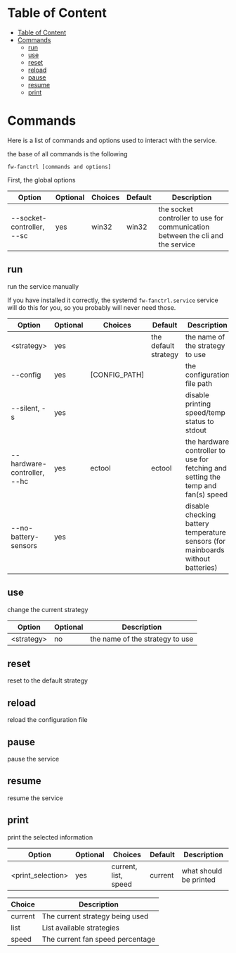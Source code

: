 # Table of Content

<!-- TOC -->
* [Table of Content](#table-of-content)
* [Commands](#commands)
  * [run](#run)
  * [use](#use)
  * [reset](#reset)
  * [reload](#reload)
  * [pause](#pause)
  * [resume](#resume)
  * [print](#print)
<!-- TOC -->

# Commands

Here is a list of commands and options used to interact with the service.

the base of all commands is the following

```shell
fw-fanctrl [commands and options]
```

First, the global options

| Option                    | Optional | Choices | Default | Description                                                                    |
|---------------------------|----------|---------|---------|--------------------------------------------------------------------------------|
| --socket-controller, --sc | yes      | win32   | win32   | the socket controller to use for communication between the cli and the service |

## run

run the service manually

If you have installed it correctly, the systemd `fw-fanctrl.service` service will do this for you, so you probably will
never need those.

| Option                      | Optional | Choices        | Default              | Description                                                                       |
|-----------------------------|----------|----------------|----------------------|-----------------------------------------------------------------------------------|
| \<strategy>                 | yes      |                | the default strategy | the name of the strategy to use                                                   |
| --config                    | yes      | \[CONFIG_PATH] |                      | the configuration file path                                                       |
| --silent, -s                | yes      |                |                      | disable printing speed/temp status to stdout                                      |
| --hardware-controller, --hc | yes      | ectool         | ectool               | the hardware controller to use for fetching and setting the temp and fan(s) speed |
| --no-battery-sensors        | yes      |                |                      | disable checking battery temperature sensors (for mainboards without batteries)   |

## use

change the current strategy

| Option      | Optional | Description                     |
|-------------|----------|---------------------------------|
| \<strategy> | no       | the name of the strategy to use |

## reset

reset to the default strategy

## reload

reload the configuration file

## pause

pause the service

## resume

resume the service

## print

print the selected information

| Option             | Optional | Choices              | Default | Description            |
|--------------------|----------|----------------------|---------|------------------------|
| \<print_selection> | yes      | current, list, speed | current | what should be printed |

| Choice  | Description                      |
|---------|----------------------------------|
| current | The current strategy being used  |
| list    | List available strategies        |
| speed   | The current fan speed percentage |
